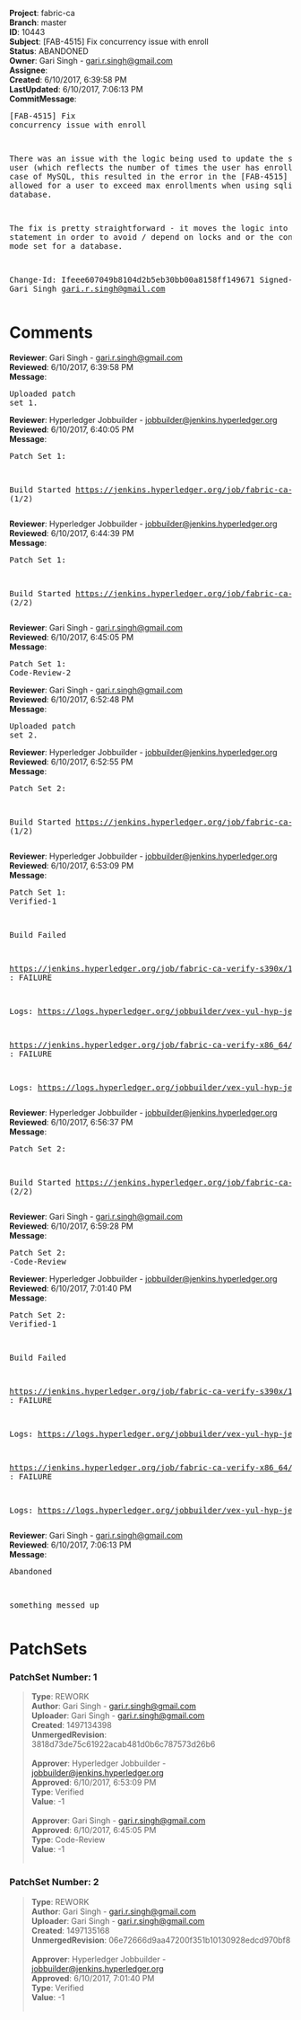 <strong>Project</strong>: fabric-ca<br><strong>Branch</strong>: master<br><strong>ID</strong>: 10443<br><strong>Subject</strong>: [FAB-4515] Fix concurrency issue with enroll<br><strong>Status</strong>: ABANDONED<br><strong>Owner</strong>: Gari Singh - gari.r.singh@gmail.com<br><strong>Assignee</strong>:<br><strong>Created</strong>: 6/10/2017, 6:39:58 PM<br><strong>LastUpdated</strong>: 6/10/2017, 7:06:13 PM<br><strong>CommitMessage</strong>:<br><pre>[FAB-4515] Fix concurrency issue with enroll

There was an issue with the logic being used
to update the state of a user (which
reflects the number of times the user
has enrolled).  In the case of MySQL, this
resulted in the error in the [FAB-4515] but
also allowed for a user to exceed max
enrollments when using sqlite3 as the
database.

The fix is pretty straightforward - it moves
the logic into the SQL statement in order to
avoid / depend on locks and or the concurrency
mode set for a database.

Change-Id: Ifeee607049b8104d2b5eb30bb00a8158ff149671
Signed-off-by: Gari Singh <gari.r.singh@gmail.com>
</pre><h1>Comments</h1><strong>Reviewer</strong>: Gari Singh - gari.r.singh@gmail.com<br><strong>Reviewed</strong>: 6/10/2017, 6:39:58 PM<br><strong>Message</strong>: <pre>Uploaded patch set 1.</pre><strong>Reviewer</strong>: Hyperledger Jobbuilder - jobbuilder@jenkins.hyperledger.org<br><strong>Reviewed</strong>: 6/10/2017, 6:40:05 PM<br><strong>Message</strong>: <pre>Patch Set 1:

Build Started https://jenkins.hyperledger.org/job/fabric-ca-verify-s390x/1091/ (1/2)</pre><strong>Reviewer</strong>: Hyperledger Jobbuilder - jobbuilder@jenkins.hyperledger.org<br><strong>Reviewed</strong>: 6/10/2017, 6:44:39 PM<br><strong>Message</strong>: <pre>Patch Set 1:

Build Started https://jenkins.hyperledger.org/job/fabric-ca-verify-x86_64/1085/ (2/2)</pre><strong>Reviewer</strong>: Gari Singh - gari.r.singh@gmail.com<br><strong>Reviewed</strong>: 6/10/2017, 6:45:05 PM<br><strong>Message</strong>: <pre>Patch Set 1: Code-Review-2</pre><strong>Reviewer</strong>: Gari Singh - gari.r.singh@gmail.com<br><strong>Reviewed</strong>: 6/10/2017, 6:52:48 PM<br><strong>Message</strong>: <pre>Uploaded patch set 2.</pre><strong>Reviewer</strong>: Hyperledger Jobbuilder - jobbuilder@jenkins.hyperledger.org<br><strong>Reviewed</strong>: 6/10/2017, 6:52:55 PM<br><strong>Message</strong>: <pre>Patch Set 2:

Build Started https://jenkins.hyperledger.org/job/fabric-ca-verify-s390x/1092/ (1/2)</pre><strong>Reviewer</strong>: Hyperledger Jobbuilder - jobbuilder@jenkins.hyperledger.org<br><strong>Reviewed</strong>: 6/10/2017, 6:53:09 PM<br><strong>Message</strong>: <pre>Patch Set 1: Verified-1

Build Failed 

https://jenkins.hyperledger.org/job/fabric-ca-verify-s390x/1091/ : FAILURE

Logs: https://logs.hyperledger.org/jobbuilder/vex-yul-hyp-jenkins-1/fabric-ca-verify-s390x/1091

https://jenkins.hyperledger.org/job/fabric-ca-verify-x86_64/1085/ : FAILURE

Logs: https://logs.hyperledger.org/jobbuilder/vex-yul-hyp-jenkins-1/fabric-ca-verify-x86_64/1085</pre><strong>Reviewer</strong>: Hyperledger Jobbuilder - jobbuilder@jenkins.hyperledger.org<br><strong>Reviewed</strong>: 6/10/2017, 6:56:37 PM<br><strong>Message</strong>: <pre>Patch Set 2:

Build Started https://jenkins.hyperledger.org/job/fabric-ca-verify-x86_64/1086/ (2/2)</pre><strong>Reviewer</strong>: Gari Singh - gari.r.singh@gmail.com<br><strong>Reviewed</strong>: 6/10/2017, 6:59:28 PM<br><strong>Message</strong>: <pre>Patch Set 2: -Code-Review</pre><strong>Reviewer</strong>: Hyperledger Jobbuilder - jobbuilder@jenkins.hyperledger.org<br><strong>Reviewed</strong>: 6/10/2017, 7:01:40 PM<br><strong>Message</strong>: <pre>Patch Set 2: Verified-1

Build Failed 

https://jenkins.hyperledger.org/job/fabric-ca-verify-s390x/1092/ : FAILURE

Logs: https://logs.hyperledger.org/jobbuilder/vex-yul-hyp-jenkins-1/fabric-ca-verify-s390x/1092

https://jenkins.hyperledger.org/job/fabric-ca-verify-x86_64/1086/ : FAILURE

Logs: https://logs.hyperledger.org/jobbuilder/vex-yul-hyp-jenkins-1/fabric-ca-verify-x86_64/1086</pre><strong>Reviewer</strong>: Gari Singh - gari.r.singh@gmail.com<br><strong>Reviewed</strong>: 6/10/2017, 7:06:13 PM<br><strong>Message</strong>: <pre>Abandoned

something messed up</pre><h1>PatchSets</h1><h3>PatchSet Number: 1</h3><blockquote><strong>Type</strong>: REWORK<br><strong>Author</strong>: Gari Singh - gari.r.singh@gmail.com<br><strong>Uploader</strong>: Gari Singh - gari.r.singh@gmail.com<br><strong>Created</strong>: 1497134398<br><strong>UnmergedRevision</strong>: 3818d73de75c61922acab481d0b6c787573d26b6<br><br><strong>Approver</strong>: Hyperledger Jobbuilder - jobbuilder@jenkins.hyperledger.org<br><strong>Approved</strong>: 6/10/2017, 6:53:09 PM<br><strong>Type</strong>: Verified<br><strong>Value</strong>: -1<br><br><strong>Approver</strong>: Gari Singh - gari.r.singh@gmail.com<br><strong>Approved</strong>: 6/10/2017, 6:45:05 PM<br><strong>Type</strong>: Code-Review<br><strong>Value</strong>: -1<br><br></blockquote><h3>PatchSet Number: 2</h3><blockquote><strong>Type</strong>: REWORK<br><strong>Author</strong>: Gari Singh - gari.r.singh@gmail.com<br><strong>Uploader</strong>: Gari Singh - gari.r.singh@gmail.com<br><strong>Created</strong>: 1497135168<br><strong>UnmergedRevision</strong>: 06e72666d9aa47200f351b10130928edcd970bf8<br><br><strong>Approver</strong>: Hyperledger Jobbuilder - jobbuilder@jenkins.hyperledger.org<br><strong>Approved</strong>: 6/10/2017, 7:01:40 PM<br><strong>Type</strong>: Verified<br><strong>Value</strong>: -1<br><br></blockquote>